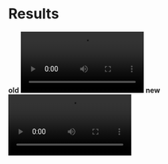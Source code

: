# Results

<div>
<strong>old</strong>
<video controls width=49% src="https://github.com/osushilover/comparison_f_ss/blob/main/old.mp4"/></video>
<strong>new</strong>
<video controls width=49% src="https://github.com/osushilover/comparison_f_ss/blob/main/new.mp4"/></video>
</div>
